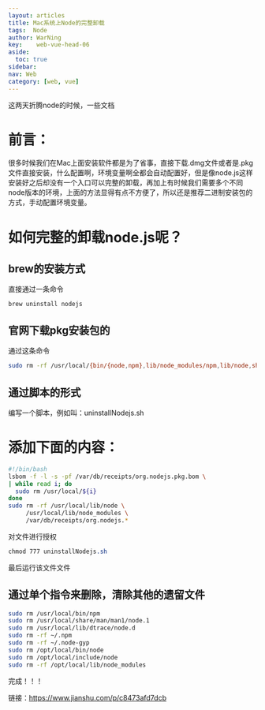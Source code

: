 ```yaml
---
layout: articles
title: Mac系统上Node的完整卸载
tags:  Node
author: WarNing
key:    web-vue-head-06
aside:
  toc: true
sidebar:
nav: Web
category: [web, vue]
---
```


这两天折腾node的时候，一些文档


<!--more-->

# 前言：

很多时候我们在Mac上面安装软件都是为了省事，直接下载.dmg文件或者是.pkg文件直接安装，什么配置啊，环境变量啊全都会自动配置好，但是像node.js这样安装好之后却没有一个入口可以完整的卸载，再加上有时候我们需要多个不同node版本的环境，上面的方法显得有点不方便了，所以还是推荐二进制安装包的方式，手动配置环境变量。

# 如何完整的卸载node.js呢？

## brew的安装方式

直接通过一条命令



```undefined
brew uninstall nodejs
```

## 官网下载pkg安装包的

通过这条命令



```bash
sudo rm -rf /usr/local/{bin/{node,npm},lib/node_modules/npm,lib/node,share/man/*/node.*}
```

## 通过脚本的形式

编写一个脚本，例如叫：uninstallNodejs.sh

# 添加下面的内容：



```bash
#!/bin/bash
lsbom -f -l -s -pf /var/db/receipts/org.nodejs.pkg.bom \
| while read i; do
  sudo rm /usr/local/${i}
done
sudo rm -rf /usr/local/lib/node \
     /usr/local/lib/node_modules \
     /var/db/receipts/org.nodejs.*
```

对文件进行授权



```css
chmod 777 uninstallNodejs.sh
```

最后运行该文件文件

## 通过单个指令来删除，清除其他的遗留文件



```bash
sudo rm /usr/local/bin/npm
sudo rm /usr/local/share/man/man1/node.1
sudo rm /usr/local/lib/dtrace/node.d
sudo rm -rf ~/.npm
sudo rm -rf ~/.node-gyp
sudo rm /opt/local/bin/node
sudo rm /opt/local/include/node
sudo rm -rf /opt/local/lib/node_modules
```

完成！！！

链接：https://www.jianshu.com/p/c8473afd7dcb
